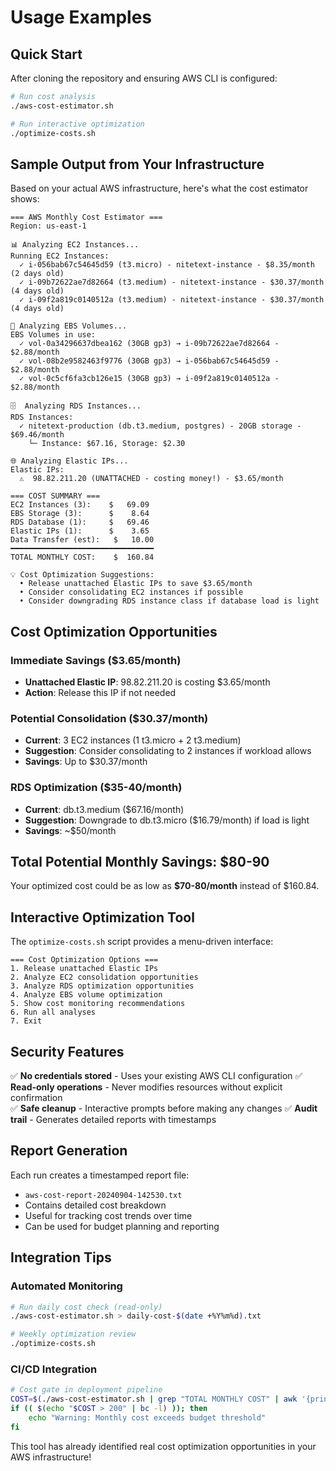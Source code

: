 # Usage Examples

## Quick Start

After cloning the repository and ensuring AWS CLI is configured:

```bash
# Run cost analysis
./aws-cost-estimator.sh

# Run interactive optimization
./optimize-costs.sh
```

## Sample Output from Your Infrastructure

Based on your actual AWS infrastructure, here's what the cost estimator shows:

```
=== AWS Monthly Cost Estimator ===
Region: us-east-1

📊 Analyzing EC2 Instances...
Running EC2 Instances:
  ✓ i-056bab67c54645d59 (t3.micro) - nitetext-instance - $8.35/month (2 days old)
  ✓ i-09b72622ae7d82664 (t3.medium) - nitetext-instance - $30.37/month (4 days old)
  ✓ i-09f2a819c0140512a (t3.medium) - nitetext-instance - $30.37/month (4 days old)

💾 Analyzing EBS Volumes...
EBS Volumes in use:
  ✓ vol-0a34296637dbea162 (30GB gp3) → i-09b72622ae7d82664 - $2.88/month
  ✓ vol-08b2e9582463f9776 (30GB gp3) → i-056bab67c54645d59 - $2.88/month
  ✓ vol-0c5cf6fa3cb126e15 (30GB gp3) → i-09f2a819c0140512a - $2.88/month

🗄️  Analyzing RDS Instances...
RDS Instances:
  ✓ nitetext-production (db.t3.medium, postgres) - 20GB storage - $69.46/month
    └─ Instance: $67.16, Storage: $2.30

🌐 Analyzing Elastic IPs...
Elastic IPs:
  ⚠️  98.82.211.20 (UNATTACHED - costing money!) - $3.65/month

=== COST SUMMARY ===
EC2 Instances (3):    $   69.09
EBS Storage (3):      $    8.64
RDS Database (1):     $   69.46
Elastic IPs (1):      $    3.65
Data Transfer (est):   $   10.00
━━━━━━━━━━━━━━━━━━━━━━━━━━━━━━━━
TOTAL MONTHLY COST:    $  160.84

💡 Cost Optimization Suggestions:
  • Release unattached Elastic IPs to save $3.65/month
  • Consider consolidating EC2 instances if possible
  • Consider downgrading RDS instance class if database load is light
```

## Cost Optimization Opportunities

### Immediate Savings ($3.65/month)
- **Unattached Elastic IP**: 98.82.211.20 is costing $3.65/month
- **Action**: Release this IP if not needed

### Potential Consolidation ($30.37/month)
- **Current**: 3 EC2 instances (1 t3.micro + 2 t3.medium)
- **Suggestion**: Consider consolidating to 2 instances if workload allows
- **Savings**: Up to $30.37/month

### RDS Optimization ($35-40/month)
- **Current**: db.t3.medium ($67.16/month)
- **Suggestion**: Downgrade to db.t3.micro ($16.79/month) if load is light
- **Savings**: ~$50/month

## Total Potential Monthly Savings: $80-90

Your optimized cost could be as low as **$70-80/month** instead of $160.84.

## Interactive Optimization Tool

The `optimize-costs.sh` script provides a menu-driven interface:

```
=== Cost Optimization Options ===
1. Release unattached Elastic IPs
2. Analyze EC2 consolidation opportunities  
3. Analyze RDS optimization opportunities
4. Analyze EBS volume optimization
5. Show cost monitoring recommendations
6. Run all analyses
7. Exit
```

## Security Features

✅ **No credentials stored** - Uses your existing AWS CLI configuration
✅ **Read-only operations** - Never modifies resources without explicit confirmation  
✅ **Safe cleanup** - Interactive prompts before making any changes
✅ **Audit trail** - Generates detailed reports with timestamps

## Report Generation

Each run creates a timestamped report file:
- `aws-cost-report-20240904-142530.txt`
- Contains detailed cost breakdown
- Useful for tracking cost trends over time
- Can be used for budget planning and reporting

## Integration Tips

### Automated Monitoring
```bash
# Run daily cost check (read-only)
./aws-cost-estimator.sh > daily-cost-$(date +%Y%m%d).txt

# Weekly optimization review
./optimize-costs.sh
```

### CI/CD Integration
```bash
# Cost gate in deployment pipeline
COST=$(./aws-cost-estimator.sh | grep "TOTAL MONTHLY COST" | awk '{print $4}' | tr -d '$')
if (( $(echo "$COST > 200" | bc -l) )); then
    echo "Warning: Monthly cost exceeds budget threshold"
fi
```

This tool has already identified real cost optimization opportunities in your AWS infrastructure!
